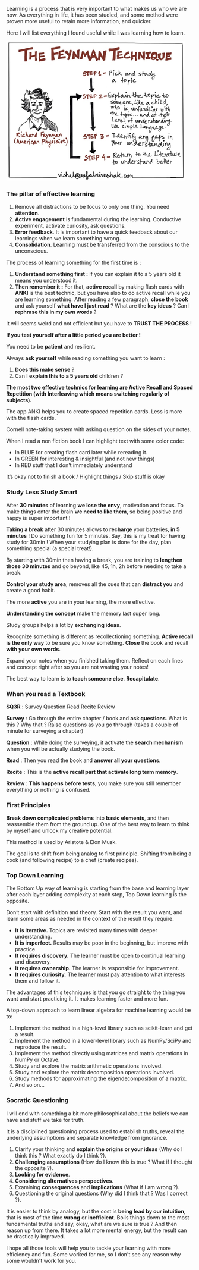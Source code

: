<!--
.. title: How to Learn efficiently
.. slug: how-to-learn-efficiently
.. date: 2021-09-06 11:38:28 UTC+02:00
.. tags: learning, self-development
.. category: tutorial
.. link:
.. description: Scientific methods to improve learning.
.. previewimage: /images/learning.jpg
.. type: text
.. medium: yes
-->

Learning is a process that is very important to what makes us who we are now. As everything in life, it has been studied, and some method were proven more useful to retain more information, and quicker.

Here I will list everything I found useful while I was learning how to learn.

![](/images/learning/feynman.png)

<!-- TEASER_END -->

### The pillar of effective learning

1. Remove all distractions to be focus to only one thing. You need **attention**.
2. **Active engagement** is fundamental during the learning. Conductive experiment, activate curiosity, ask questions.
3. **Error feedback**. It is important to have a quick feedback about our learnings when we learn something wrong.
4. **Consolidation**. Learning must be transferred from the conscious to the unconscious.

The process of learning something for the first time is :

1. **Understand something first :**
If you can explain it to a 5 years old it means you understood it.
2. **Then remember it :**
For that, **active recall** by making flash cards with **ANKI** is the best technic, but you have also to do active recall while you are learning something. After reading a few paragraph, **close the book** and ask yourself **what have I just read** ? What are the **key ideas** ? Can I **rephrase this in my own words** ?

It will seems weird and not efficient but you have to **TRUST THE PROCESS** !

**If you test yourself after a little period you are better !**

You need to be **patient** and resilient.

Always **ask yourself** while reading something you want to learn :

1. **Does this make sense** ?
2. Can I **explain this to a 5 years old** children ?

**The most two effective technics for learning are Active Recall and Spaced Repetition (with Interleaving which means switching regularly of subjects).**

The app ANKI helps you to create spaced repetition cards. Less is more with the flash cards.

Cornell note-taking system with asking question on the sides of your notes.

When I read a non fiction book I can highlight text with some color code:

- In BLUE for creating flash card later while rereading it.
- In GREEN for interesting & insightful (and not new things)
- In RED stuff that I don't immediately understand

It’s okay not to finish a book / Highlight things / Skip stuff is okay

### Study Less Study Smart

After **30 minutes** of learning **we lose the envy**, motivation and focus. To make things enter the brain **we need to like them**, so being positive and happy is super important !

**Taking a break** after 30 minutes allows to **recharge** your batteries, **in 5 minutes** ! Do something fun for 5 minutes. Say, this is my treat for having study for 30min ! When your studying plan is done for the day, plan something special (a special treat!).

By starting with 30min then having a break, you are training to **lengthen those 30 minutes** and go beyond, like 45, 1h, 2h before needing to take a break.

**Control your study area**, removes all the cues that can **distract you** and create a good habit.

The more **active** you are in your learning, the more effective.

**Understanding the concept** make the memory last super long.

Study groups helps a lot by **exchanging ideas**.

Recognize something is different as recollectioning something. **Active recall is the only way** to be sure you know something. **Close** the book and recall **with your own words**.

Expand your notes when you finished taking them. Reflect on each lines and concept right after so you are not wasting your notes!

The best way to learn is to **teach someone else**. **Recapitulate**.

### When you read a Textbook

**SQ3R** : Survey Question Read Recite Review

**Survey** : Go through the entire chapter / book and **ask questions**. What is this ? Why that ? Raise questions as you go through (takes a couple of minute for surveying a chapter)

**Question** : While doing the surveying, it activate the **search mechanism** when you will be actually studying the book.

**Read** : Then you read the book and **answer all your questions**.

**Recite** : This is the **active recall part that activate long term memory**.

**Review** : **This happens before tests**, you make sure you still remember everything or nothing is confused.

### First Principles

**Break down complicated problems** into **basic elements**, and then reassemble them from the ground up. One of the best way to learn to think by myself and unlock my creative potential.

This method is used by Aristote & Elon Musk.

The goal is to shift from being analog to first principle. Shifting from being a cook (and following recipe) to a chef (create recipes).

### Top Down Learning

The Bottom Up way of learning is starting from the base and learning layer after each layer adding complexity at each step, Top Down learning is the opposite.

Don’t start with definition and theory. Start with the result you want, and learn some areas as needed in the context of the result they require.

- **It is iterative.** Topics are revisited many times with deeper understanding.
- **It is imperfect.** Results may be poor in the beginning, but improve with practice.
- **It requires discovery.** The learner must be open to continual learning and discovery.
- **It requires ownership.** The learner is responsible for improvement.
- **It requires curiosity.** The learner must pay attention to what interests them and follow it.

The advantages of this techniques is that you go straight to the thing you want and start practicing it. It makes learning faster and more fun.

A top-down approach to learn linear algebra for machine learning would be to:

1. Implement the method in a high-level library such as scikit-learn and get a result.
2. Implement the method in a lower-level library such as NumPy/SciPy and reproduce the result.
3. Implement the method directly using matrices and matrix operations in NumPy or Octave.
4. Study and explore the matrix arithmetic operations involved.
5. Study and explore the matrix decomposition operations involved.
6. Study methods for approximating the eigendecomposition of a matrix.
7. And so on…

### Socratic Questioning

I will end with something a bit more philosophical about the beliefs we can have and stuff we take for truth.

It is a disciplined questioning process used to establish truths, reveal the underlying assumptions and separate knowledge from ignorance.

1. Clarify your thinking and **explain the origins or your ideas** (Why do I think this ? What exactly do I think ?).
2. **Challenging assumptions** (How do I know this is true ? What if I thought the opposite ?).
3. **Looking for evidence**.
4. **Considering alternatives perspectives**.
5. Examining **consequences** and **implications** (What if I am wrong ?).
6. Questioning the original questions (Why did I think that ? Was I correct ?).

It is easier to think by analogy, but the cost is **being lead by our intuition**, that is most of the time **wrong** or **inefficient**. Boils things down to the most fundamental truths and say, okay, what are we sure is true ? And then reason up from there. It takes a lot more mental energy, but the result can be drastically improved.

I hope all those tools will help you to tackle your learning with more efficiency and fun. Some worked for me, so I don't see any reason why some wouldn't work for you.
